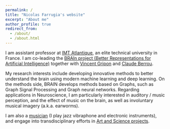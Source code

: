 ```yaml
---
permalink: /
title: "Nicolas Farrugia's website"
excerpt: "About me"
author_profile: true
redirect_from: 
  - /about/
  - /about.html
---
```


I am assistant professor at [IMT Atlantique](https://www.imt-atlantique.fr/en), an elite technical university in France. I am co-leading the [BRAIn project (Better Representations for Artificial Intelligence)](https://brain.bzh) together with [Vincent Gripon](http://vincent-gripon.com/?l=en&p1=1&) and [Claude Berrou](https://en.wikipedia.org/wiki/Claude_Berrou). 

My research interests include developing innovative methods to better understand the brain using modern machine learning and deep learning. On the methods side, BRAIN develops methods based on Graphs, such as Graph Signal Processing and Graph neural networks. 
Regarding applications in Neuroscience, I am particularly interested in auditory / music perception, and the effect of music on the brain, as well as involuntary musical imagery (a.k.a. earworms). 

I am also a [musician](https://nicofarr.github.io/music/) (I play jazz vibraphone and electronic instruments), and engage into transdisciplinary efforts in [Art and Science projects](https://nicofarr.github.io/artsci/).
